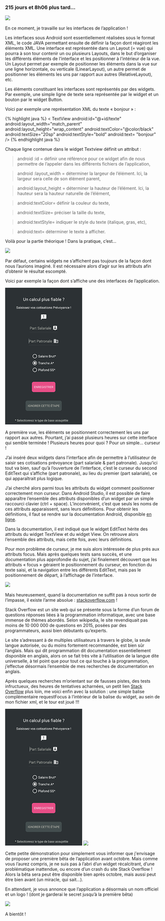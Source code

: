 ---
---

### 215 jours et 8h06 plus tard...

<img src = "https://media.giphy.com/media/2rj8VysAig8QE/giphy.gif"/>

En ce moment, je travaille sur les <span class="highlight-span">interfaces</span> de l’application !

Les interfaces sous Android sont essentiellement réalisées sous le format <span class="highlight-span">XML</span>, le code JAVA permettant ensuite de définir la façon dont réagiront les éléments XML. Une interface est représentée dans un <span class="highlight-span">Layout</span> (= vue) qui pourra à son tour contenir un ou plusieurs Layouts, dans le but d’organiser les différents éléments de l’interface et les positionner à l’intérieur de la vue. Un Layout permet par exemple de positionner les éléments dans la vue sur une ligne horizontale, ou verticale (LinearLayout), un autre permet de positionner les éléments les uns par rapport aux autres (RelativeLayout), etc.

Les éléments constituant les interfaces sont représentés par des <span class="highlight-span">widgets</span>. Par exemple, une simple ligne de texte sera représentée par le widget <TextView> et un bouton par le widget Button. 

Voici par exemple une représentation XML du texte « bonjour » :

{% highlight java %}
< TextView
    android:id="@+id/texte"
    android:layout_width="match_parent"
    android:layout_height="wrap_content"
    android:textColor="@color/black"
    android:textSize="20sp"
    android:textStyle="bold"
    android:text= "bonjour"
/>
{% endhighlight java %}

Chaque ligne contenue dans le widget Textview définit un <span class="highlight-span">attribut</span> :

> android :id = définir une référence pour ce widget afin de nous permettre de l’appeler dans les différents fichiers de l’application,

> android :layout_width = déterminer la largeur de l’élément. Ici, la largeur sera celle de son élément parent, 

> android:layout_height = déterminer la hauteur de l’élément. Ici, la hauteur sera la hauteur naturelle de l’élément,

> android:textColor= définir la couleur du texte,

> android:textSize= préciser la taille du texte,

> android:textStyle= indiquer le style du texte (italique, gras, etc),

> android:text= déterminer le texte à afficher.


Voilà pour la partie théorique ! Dans la pratique, c’est…

<img src = "https://media.giphy.com/media/Z7YWBq9QCLnB6/giphy.gif"/>

Par défaut, certains widgets ne s’affichent pas toujours de la façon dont nous l’aurions imaginé. Il est nécessaire alors d’agir sur les attributs afin d’obtenir le résultat escompté.  

Voici par exemple la façon dont s’affiche une des interfaces de l’application.

<img src="/img/prev2.png"/>

A première vue, les éléments se positionnent correctement les uns par rapport aux autres. Pourtant, j’ai passé plusieurs heures sur cette interface qui semble terminée ! Plusieurs heures pour quoi ? Pour un simple… <span class="highlight-span">curseur</span> !

J’ai inséré deux widgets <EditText> dans l’interface afin de permettre à l’utilisateur de saisir ses <span class="highlight-span">cotisations prévoyance</span> (part salariale & part patronale). Jusqu’ici tout va bien, sauf qu’à l’ouverture de l’interface, c’est le curseur du second EditText qui s’affiche (part patronale), au lieu du premier (part salariale), ce qui apparaîtrait plus logique.

J’ai cherché alors parmi tous les attributs du widget comment positionner correctement mon curseur. Dans <span class="highlight-span">Android Studio</span>, il est possible de faire apparaître l’ensemble des attributs disponibles d’un widget par un simple raccourci clavier (ctrl + space). L’inconvénient, c’est que seuls les noms de ces attributs apparaissent, sans leurs définitions. Pour obtenir les définitions, il faut se rendre sur la <span class="highlight-span">documentation Android</span>, disponible <a href="https://developer.android.com/reference/android/widget/EditText.html" >en ligne</a>.

Dans la documentation, il est indiqué que le widget EditText hérite des attributs du widget <span class="highlight-span">TextView</span> et du widget <span class="highlight-span">View</span>. On retrouve alors l’ensemble des attributs, mais cette fois, avec leurs définitions.

Pour mon problème de curseur, je me suis alors intéressée de plus près aux attributs <span class="highlight-span">focus</span>. Mais après quelques tests sans succès, et une documentation plus approfondie du sujet, j’ai finalement découvert que les attributs « focus » géraient le positionnement du curseur, en fonction du texte saisi, et la navigation entre les différents EditText, mais pas le positionnement de départ, à l’affichage de l’interface.

<img src="https://media.giphy.com/media/TRFSdeDalM46I/giphy.gif"/>

Mais heureusement, quand la documentation ne suffit pas à nous sortir de l’impasse, il existe l’arme absolue : <a href="https://stackoverflow.com/">stackoverflow.com</a> !

Stack Overflow est un site web qui se présente sous la forme d’un forum de <span class="highlight-span">questions réponses</span> liées à la programmation informatique, avec une base immense de thèmes abordés. Selon wikipedia, le site revendiquait pas moins de 10 000 000 de questions en 2015, posées par des programmateurs, aussi bien débutants qu’experts.

Le site s’adressant à de multiples utilisateurs à travers le globe, la seule langue autorisée, ou du moins fortement recommandée, est bien sûr <span class="highlight-span">l’anglais</span>. Mais qui dit programmation dit documentation essentiellement disponible en anglais, alors on se fait très vite à l’utilisation de la langue dite universelle, à tel point que pour tout ce qui touche à la programmation, j’effectue désormais l’ensemble de mes recherches de documentation en anglais.

Après quelques recherches m’orientant sur de fausses pistes, des tests infructueux, des heures de tentatives acharnées, un petit lien <a href="https://stackoverflow.com/questions/11226710/how-to-place-cursor-to-certain-edittext-box" >Stack Overflow</a> plus loin, me voici enfin avec la solution : une simple balise complémentaire <span class="highlight-span">requestFocus</span> à l’intérieur de la balise du widget, au sein de mon fichier xml, et le tour est joué !!!

<img src="/img/prev1.png"/>

<img src="https://media.giphy.com/media/9nCW9iugMDG4o/giphy.gif"/>

Cette petite démonstration pour simplement vous informer que j'envisage de proposer une première bêta de l’application <span class="highlight-span">avant octobre</span>. Mais comme vous l’aurez compris, je ne suis pas à l’abri d’un widget récalcitrant, d’une problématique inattendue, ou encore d’un crash du site Stack Overflow ! Alors la bêta sera peut être disponible bien après octobre, mais aussi peut être bien avant (un miracle, qui sait…).

En attendant, je vous annonce que l’application a désormais un nom officiel et un logo ! (dont je garderai le secret jusqu’à la première bêta)

<img src="https://media.giphy.com/media/l3q2U4wz2o3Nvrr7G/giphy.gif"/>

A bientôt !
